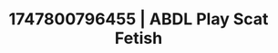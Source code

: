 ---
categories:
- Natural curves
- Cuckold kink
- Double penetration
- Modesty
- Dirty mind games
image: /assets/images/1747800796455.jpg
layout: post
seo:
  description: Featured content with sensual ABDL Play, Scat Fetish. HD images available.
  keywords: ABDL Play, Scat Fetish
  og_image: /assets/images/1747800796455.jpg
  schema_type: VisualArtwork
tags:
- ABDL Play
- '#1747800796455'
- Scat Fetish
title: 1747800796455 | ABDL Play Scat Fetish
---